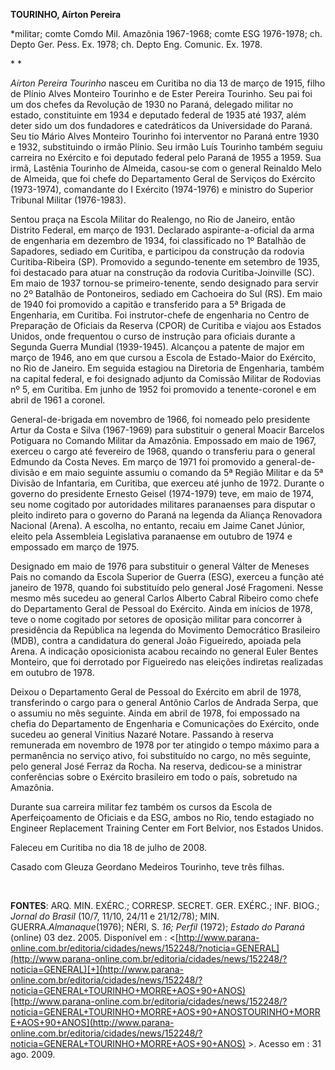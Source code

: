 **TOURINHO, Aírton Pereira**

\*militar; comte Comdo Mil. Amazônia 1967-1968; comte ESG 1976-1978; ch.
Depto Ger. Pess. Ex. 1978; ch. Depto Eng. Comunic. Ex. 1978.

* *

*Aírton Pereira Tourinho* nasceu em Curitiba no dia 13 de março de 1915,
filho de Plínio Alves Monteiro Tourinho e de Ester Pereira Tourinho. Seu
pai foi um dos chefes da Revolução de 1930 no Paraná, delegado militar
no estado, constituinte em 1934 e deputado federal de 1935 até 1937,
além deter sido um dos fundadores e catedráticos da Universidade do
Paraná. Seu tio Mário Alves Monteiro Tourinho foi interventor no Paraná
entre 1930 e 1932, substituindo o irmão Plínio. Seu irmão Luís Tourinho
também seguiu carreira no Exército e foi deputado federal pelo Paraná de
1955 a 1959. Sua irmã, Lastênia Tourinho de Almeida, casou-se com o
general Reinaldo Melo de Almeida, que foi chefe do Departamento Geral de
Serviços do Exército (1973-1974), comandante do I Exército (1974-1976) e
ministro do Superior Tribunal Militar (1976-1983).

Sentou praça na Escola Militar do Realengo, no Rio de Janeiro, então
Distrito Federal, em março de 1931. Declarado aspirante-a-oficial da
arma de engenharia em dezembro de 1934, foi classificado no 1º Batalhão
de Sapadores, sediado em Curitiba, e participou da construção da rodovia
Curitiba-Ribeira (SP). Promovido a segundo-tenente em setembro de 1935,
foi destacado para atuar na construção da rodovia Curitiba-Joinville
(SC). Em maio de 1937 tornou-se primeiro-tenente, sendo designado para
servir no 2º Batalhão de Pontoneiros, sediado em Cachoeira do Sul (RS).
Em maio de 1940 foi promovido a capitão e transferido para a 5ª Brigada
de Engenharia, em Curitiba. Foi instrutor-chefe de engenharia no Centro
de Preparação de Oficiais da Reserva (CPOR) de Curitiba e viajou aos
Estados Unidos, onde frequentou o curso de instrução para oficiais
durante a Segunda Guerra Mundial (1939-1945). Alcançou a patente de
major em março de 1946, ano em que cursou a Escola de Estado-Maior do
Exército, no Rio de Janeiro. Em seguida estagiou na Diretoria de
Engenharia, também na capital federal, e foi designado adjunto da
Comissão Militar de Rodovias nº 5, em Curitiba. Em junho de 1952 foi
promovido a tenente-coronel e em abril de 1961 a coronel.

General-de-brigada em novembro de 1966, foi nomeado pelo presidente
Artur da Costa e Silva (1967-1969) para substituir o general Moacir
Barcelos Potiguara no Comando Militar da Amazônia. Empossado em maio de
1967, exerceu o cargo até fevereiro de 1968, quando o transferiu para o
general Edmundo da Costa Neves. Em março de 1971 foi promovido a
general-de-divisão e em maio seguinte assumiu o comando da 5ª Região
Militar e da 5ª Divisão de Infantaria, em Curitiba, que exerceu até
junho de 1972. Durante o governo do presidente Ernesto Geisel
(1974-1979) teve, em maio de 1974, seu nome cogitado por autoridades
militares paranaenses para disputar o pleito indireto para o governo do
Paraná na legenda da Aliança Renovadora Nacional (Arena). A escolha, no
entanto, recaiu em Jaime Canet Júnior, eleito pela Assembleia
Legislativa paranaense em outubro de 1974 e empossado em março de 1975.

Designado em maio de 1976 para substituir o general Válter de Meneses
Pais no comando da Escola Superior de Guerra (ESG), exerceu a função até
janeiro de 1978, quando foi substituído pelo general José Fragomeni.
Nesse mesmo mês sucedeu ao general Carlos Alberto Cabral Ribeiro como
chefe do Departamento Geral de Pessoal do Exército. Ainda em inícios de
1978, teve o nome cogitado por setores de oposição militar para
concorrer à presidência da República na legenda do Movimento Democrático
Brasileiro (MDB), contra a candidatura do general João Figueiredo,
apoiada pela Arena. A indicação oposicionista acabou recaindo no general
Euler Bentes Monteiro, que foi derrotado por Figueiredo nas eleições
indiretas realizadas em outubro de 1978.

Deixou o Departamento Geral de Pessoal do Exército em abril de 1978,
transferindo o cargo para o general Antônio Carlos de Andrada Serpa, que
o assumiu no mês seguinte. Ainda em abril de 1978, foi empossado na
chefia do Departamento de Engenharia e Comunicações do Exército, onde
sucedeu ao general Vinitius Nazaré Notare. Passando à reserva remunerada
em novembro de 1978 por ter atingido o tempo máximo para a permanência
no serviço ativo, foi substituído no cargo, no mês seguinte, pelo
general José Ferraz da Rocha. Na reserva, dedicou-se a ministrar
conferências sobre o Exército brasileiro em todo o país, sobretudo na
Amazônia.

Durante sua carreira militar fez também os cursos da Escola de
Aperfeiçoamento de Oficiais e da ESG, ambos no Rio, tendo estagiado no
Engineer Replacement Training Center em Fort Belvior, nos Estados
Unidos.

Faleceu em Curitiba no dia 18 de julho de 2008.

Casado com Gleuza Geordano Medeiros Tourinho, teve três filhas.

 

**FONTES**: ARQ. MIN. EXÉRC.; CORRESP. SECRET. GER. EXÉRC.; INF. BIOG.;
*Jornal do Brasil* (10/7, 11/10, 24/11 e 21/12/78); MIN.
GUERRA.*Almanaque*(1976); NÉRI, S. *16; Perfil* (1972); *Estado do
Paraná* (online) 03 dez. 2005. Disponível em :
\<[http://www.parana-online.com.br/editoria/cidades/news/152248/?noticia=GENERAL](http://www.parana-online.com.br/editoria/cidades/news/152248/?noticia=GENERAL)[+](http://www.parana-online.com.br/editoria/cidades/news/152248/?noticia=GENERAL+TOURINHO+MORRE+AOS+90+ANOS)[http://www.parana-online.com.br/editoria/cidades/news/152248/?noticia=GENERAL+TOURINHO+MORRE+AOS+90+ANOSTOURINHO+MORRE+AOS+90+ANOS](http://www.parana-online.com.br/editoria/cidades/news/152248/?noticia=GENERAL+TOURINHO+MORRE+AOS+90+ANOS)
\>. Acesso em : 31 ago. 2009.

 
